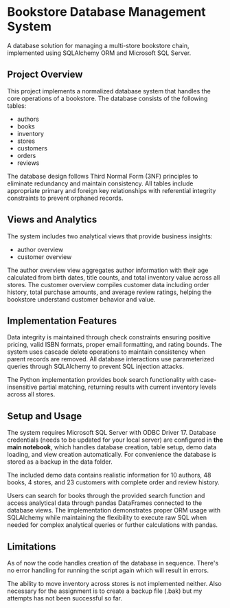 # Bookstore Database Management System

A database solution for managing a multi-store bookstore chain, implemented using SQLAlchemy ORM and Microsoft SQL Server.

## Project Overview

This project implements a normalized database system that handles the core operations of a bookstore. The database consists of the following tables: 
- authors
- books
- inventory
- stores
- customers
- orders
- reviews

The database design follows Third Normal Form (3NF) principles to eliminate redundancy and maintain consistency. All tables include appropriate primary and foreign key relationships with referential integrity constraints to prevent orphaned records.

## Views and Analytics

The system includes two analytical views that provide business insights: 
- author overview
- customer overview

The author overview view aggregates author information with their age calculated from birth dates, title counts, and total inventory value across all stores. The customer overview compiles customer data including order history, total purchase amounts, and average review ratings, helping the bookstore understand customer behavior and value.

## Implementation Features

Data integrity is maintained through check constraints ensuring positive pricing, valid ISBN formats, proper email formatting, and rating bounds. The system uses cascade delete operations to maintain consistency when parent records are removed. All database interactions use parameterized queries through SQLAlchemy to prevent SQL injection attacks.

The Python implementation provides book search functionality with case-insensitive partial matching, returning results with current inventory levels across all stores.

## Setup and Usage

The system requires Microsoft SQL Server with ODBC Driver 17. Database credentials (needs to be updated for your local server) are configured in **the main notebook**, which handles database creation, table setup, demo data loading, and view creation automatically. For convenience the database is stored as a backup in the data folder. 

The included demo data contains realistic information for 10 authors, 48 books, 4 stores, and 23 customers with complete order and review history.

Users can search for books through the provided search function and access analytical data through pandas DataFrames connected to the database views. The implementation demonstrates proper ORM usage with SQLAlchemy while maintaining the flexibility to execute raw SQL when needed for complex analytical queries or further calculations with pandas. 

## Limitations

As of now the code handles creation of the database in sequence. There's no error handling for running the script again which will result in errors. 

The ability to move inventory across stores is not implemented neither. Also necessary for the assignment is to create a backup file (.bak) but my attempts has not been successful so far. 